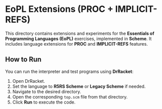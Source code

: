 ﻿# EoPL Extensions (PROC + IMPLICIT-REFS)

This directory contains extensions and experiments for the **Essentials of Programming Languages (EoPL)** exercises, implemented in **Scheme**. It includes language extensions for **PROC** and **IMPLICIT-REFS** features.

## How to Run

You can run the interpreter and test programs using **DrRacket**:

1. Open DrRacket.
2. Set the language to **R5RS Scheme** or **Legacy Scheme** if needed.
3. Navigate to the desired directory.
4. Open the corresponding `top.scm` file from that directory.
5. Click **Run** to execute the code.
